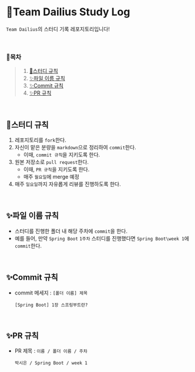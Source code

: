 # 💯Team Dailius Study Log
`Team Dailius`의 스터디 기록 레포지토리입니다!

<br>

### <strong>🌷목차</strong>

> 1. [🎯스터디 규칙](#🎯스터디-규칙)
> 2. [✨파일 이름 규칙](#✨파일-이름-규칙)
> 3. [✨Commit 규칙](#✨Commit-규칙)
> 4. [✨PR 규칙](#✨pr-규칙) <br>

<br>

## 🎯스터디 규칙
1. 레포지토리를 `fork`한다.
2. 자신이 맡은 분량을 `markdown`으로 정리하여 `commit`한다.
    - 이때, `commit 규칙`을 지키도록 한다.
3. 원본 저장소로 `pull request`한다.
    - 이때, `PR 규칙`을 지키도록 한다.
    - 매주 `월요일`에 merge 예정
4. 매주 `일요일`까지 자유롭게 리뷰를 진행하도록 한다.

<br>

## ✨파일 이름 규칙
- 스터디를 진행한 폴더 내 해당 주차에 `commit`을 한다.
- 예를 들어, 만약 `Spring Boot` `1주차` 스터디를 진행했다면 `Spring Boot\week 1`에 `commit`한다.

<br>

## ✨Commit 규칙
- commit 메세지 : `[폴더 이름] 제목`
    ```
    [Spring Boot] 1장 스프링부트란?
    ```

<br>

## ✨PR 규칙
- PR 제목 : `이름 / 폴더 이름 / 주차`
    ```
    박시은 / Spring Boot / week 1
    ```

